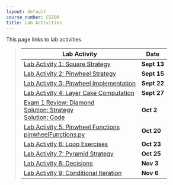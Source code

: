 ```yaml
---
layout: default
course_number: CS100
title: Lab Activities
---
```


This page links to lab activities.

> Lab Activity                                                                           |     Date    |
> -------------------------------------------------------------------------------------- | ----------- |
> [Lab Activity 1: Square Strategy](CPADS_Lab1.pdf)                                      | **Sept 13** |
> [Lab Activity 2: Pinwheel Strategy](CPADS_Lab2.pdf)                                    | **Sept 15** |
> [Lab Activity 3: Pinwheel Implementation](CPADS_Lab3.pdf)                              | **Sept 22** |
> [Lab Activity 4: Layer Cake Computation](CPADS_Lab4.pdf)                               | **Sept 27** |
> [Exam 1 Review: Diamond](CPADS_Exam1Review.pdf) <br> [Solution: Strategy](CPADS_Exam1Review_Strategy.pdf) <br> [Solution: Code](CPADS_Exam1Review_Code.py)                                              | **Oct 2**   |
> [Lab Activity 5: Pinwheel Functions](CPADS_Lab5.pdf) <br /> [pinwheelFunctions.py](src/pinwheelFunctions.py)                                         | **Oct 20** |
> [Lab Activity 6: Loop Exercises](CPADS_Lab6.pdf)                                       | **Oct 23** |
> [Lab Activity 7: Pyramid Strategy](CPADS_Lab7.pdf)                                     | **Oct 25** |
> [Lab Activity 8: Decisions](CPADS_Lab8.pdf)                                            | **Nov 3**  |
> [Lab Activity 9: Conditional Iteration](CPADS_Lab9.pdf)                                | **Nov 6**  |
